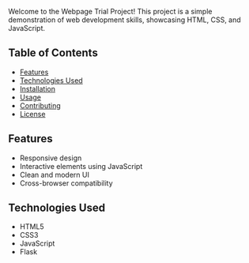 
Welcome to the Webpage Trial Project! This project is a simple demonstration of web development skills, showcasing HTML, CSS, and JavaScript.

## Table of Contents

- [Features](#features)
- [Technologies Used](#technologies-used)
- [Installation](#installation)
- [Usage](#usage)
- [Contributing](#contributing)
- [License](#license)

## Features

- Responsive design
- Interactive elements using JavaScript
- Clean and modern UI
- Cross-browser compatibility

## Technologies Used

- HTML5
- CSS3
- JavaScript
- Flask
